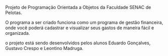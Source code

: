 Projeto de Programação Orientada a Objetos da Faculdade SENAC de Pelotas.

O programa a ser criado funciona como um programa de gestão financeira, onde você poderá cadastrar e visualizar seus gastos de maneira fácil e organizada.

o projeto está sendo desenvolvidos pelos alunos Eduardo Gonçalves, Gustavo Crespo e Leontino Madruga.